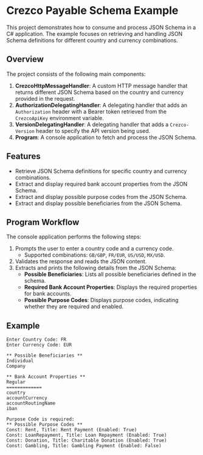 # Crezco Payable Schema Example

This project demonstrates how to consume and process JSON Schema in a C# application. The example focuses on retrieving and handling JSON Schema definitions for different country and currency combinations.

## Overview

The project consists of the following main components:

1. **CrezcoHttpMessageHandler**: A custom HTTP message handler that returns different JSON Schema based on the country and currency provided in the request.
2. **AuthorizationDelegatingHandler**: A delegating handler that adds an `Authorization` header with a Bearer token retrieved from the `CrezcoApiKey` environment variable.
3. **VersionDelegatingHandler**: A delegating handler that adds a `Crezco-Version` header to specify the API version being used.
4. **Program**: A console application to fetch and process the JSON Schema.

## Features

- Retrieve JSON Schema definitions for specific country and currency combinations.
- Extract and display required bank account properties from the JSON Schema.
- Extract and display possible purpose codes from the JSON Schema.
- Extract and display possible beneficiaries from the JSON Schema.

## Program Workflow

The console application performs the following steps:

1. Prompts the user to enter a country code and a currency code.
   - Supported combinations: `GB/GBP`, `FR/EUR`, `US/USD`, `MX/USD`.
3. Validates the response and reads the JSON content.
4. Extracts and prints the following details from the JSON Schema:
   - **Possible Beneficiaries**: Lists all possible beneficiaries defined in the schema.
   - **Required Bank Account Properties**: Displays the required properties for bank accounts.
   - **Possible Purpose Codes**: Displays purpose codes, indicating whether they are required and enabled.

## Example

```plaintext
Enter Country Code: FR
Enter Currency Code: EUR

** Possible Beneficiaries **
Individual
Company

** Bank Account Properties **
Regular
=============
country
accountCurrency
accountRoutingName
iban

Purpose Code is required:
** Possible Purpose Codes **
Const: Rent, Title: Rent Payment (Enabled: True)
Const: LoanRepayment, Title: Loan Repayment (Enabled: True)
Const: Donation, Title: Charitable Donation (Enabled: True)
Const: Gambling, Title: Gambling Payment (Enabled: False)
```
